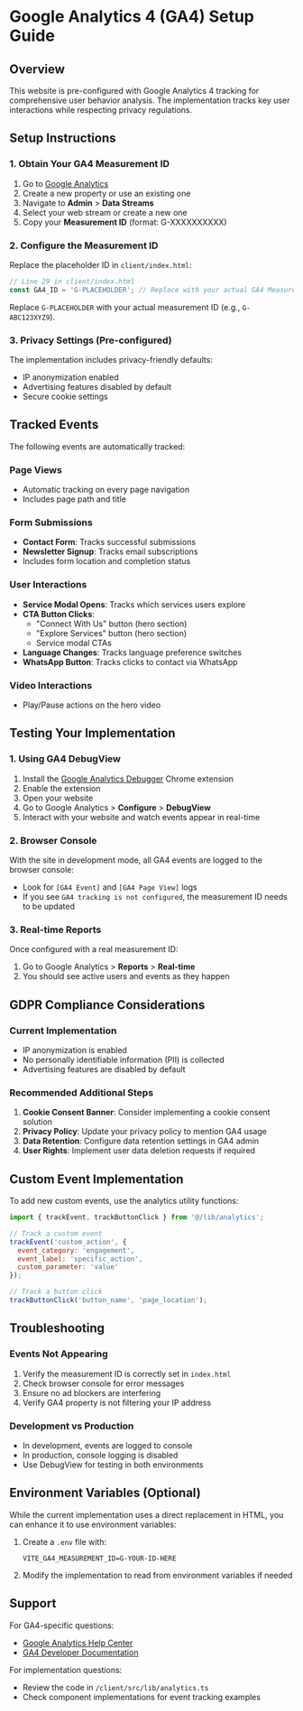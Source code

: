 # Google Analytics 4 (GA4) Setup Guide

## Overview
This website is pre-configured with Google Analytics 4 tracking for comprehensive user behavior analysis. The implementation tracks key user interactions while respecting privacy regulations.

## Setup Instructions

### 1. Obtain Your GA4 Measurement ID
1. Go to [Google Analytics](https://analytics.google.com/)
2. Create a new property or use an existing one
3. Navigate to **Admin** > **Data Streams**
4. Select your web stream or create a new one
5. Copy your **Measurement ID** (format: G-XXXXXXXXXX)

### 2. Configure the Measurement ID
Replace the placeholder ID in `client/index.html`:

```javascript
// Line 29 in client/index.html
const GA4_ID = 'G-PLACEHOLDER'; // Replace with your actual GA4 Measurement ID
```

Replace `G-PLACEHOLDER` with your actual measurement ID (e.g., `G-ABC123XYZ9`).

### 3. Privacy Settings (Pre-configured)
The implementation includes privacy-friendly defaults:
- IP anonymization enabled
- Advertising features disabled by default
- Secure cookie settings

## Tracked Events

The following events are automatically tracked:

### Page Views
- Automatic tracking on every page navigation
- Includes page path and title

### Form Submissions
- **Contact Form**: Tracks successful submissions
- **Newsletter Signup**: Tracks email subscriptions
- Includes form location and completion status

### User Interactions
- **Service Modal Opens**: Tracks which services users explore
- **CTA Button Clicks**: 
  - "Connect With Us" button (hero section)
  - "Explore Services" button (hero section)
  - Service modal CTAs
- **Language Changes**: Tracks language preference switches
- **WhatsApp Button**: Tracks clicks to contact via WhatsApp

### Video Interactions
- Play/Pause actions on the hero video

## Testing Your Implementation

### 1. Using GA4 DebugView
1. Install the [Google Analytics Debugger](https://chrome.google.com/webstore/detail/google-analytics-debugger/jnkmfdileelhofjcijamephohjechhna) Chrome extension
2. Enable the extension
3. Open your website
4. Go to Google Analytics > **Configure** > **DebugView**
5. Interact with your website and watch events appear in real-time

### 2. Browser Console
With the site in development mode, all GA4 events are logged to the browser console:
- Look for `[GA4 Event]` and `[GA4 Page View]` logs
- If you see `GA4 tracking is not configured`, the measurement ID needs to be updated

### 3. Real-time Reports
Once configured with a real measurement ID:
1. Go to Google Analytics > **Reports** > **Real-time**
2. You should see active users and events as they happen

## GDPR Compliance Considerations

### Current Implementation
- IP anonymization is enabled
- No personally identifiable information (PII) is collected
- Advertising features are disabled by default

### Recommended Additional Steps
1. **Cookie Consent Banner**: Consider implementing a cookie consent solution
2. **Privacy Policy**: Update your privacy policy to mention GA4 usage
3. **Data Retention**: Configure data retention settings in GA4 admin
4. **User Rights**: Implement user data deletion requests if required

## Custom Event Implementation

To add new custom events, use the analytics utility functions:

```javascript
import { trackEvent, trackButtonClick } from '@/lib/analytics';

// Track a custom event
trackEvent('custom_action', {
  event_category: 'engagement',
  event_label: 'specific_action',
  custom_parameter: 'value'
});

// Track a button click
trackButtonClick('button_name', 'page_location');
```

## Troubleshooting

### Events Not Appearing
1. Verify the measurement ID is correctly set in `index.html`
2. Check browser console for error messages
3. Ensure no ad blockers are interfering
4. Verify GA4 property is not filtering your IP address

### Development vs Production
- In development, events are logged to console
- In production, console logging is disabled
- Use DebugView for testing in both environments

## Environment Variables (Optional)

While the current implementation uses a direct replacement in HTML, you can enhance it to use environment variables:

1. Create a `.env` file with:
   ```
   VITE_GA4_MEASUREMENT_ID=G-YOUR-ID-HERE
   ```

2. Modify the implementation to read from environment variables if needed

## Support

For GA4-specific questions:
- [Google Analytics Help Center](https://support.google.com/analytics)
- [GA4 Developer Documentation](https://developers.google.com/analytics/devguides/collection/ga4)

For implementation questions:
- Review the code in `/client/src/lib/analytics.ts`
- Check component implementations for event tracking examples
